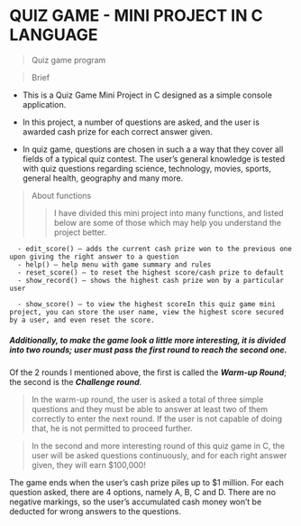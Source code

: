 # QUIZ GAME - MINI PROJECT IN C LANGUAGE

> Quiz game program

> Brief
  - This is a Quiz Game Mini Project in C designed as a simple console application.
  - In this project, a number of questions are asked, and the user is awarded cash prize for each correct answer given. 

  - In quiz game, questions are chosen in such a a way that they cover all fields of a typical quiz contest. The user’s general knowledge is tested with quiz questions regarding science, technology, movies, sports, general health, geography and many more.

> About functions
> >  I have divided this mini project into many functions, and listed below are some of those which may help you understand the project better.

      - edit_score() – adds the current cash prize won to the previous one upon giving the right answer to a question
      - help() – help menu with game summary and rules
      - reset_score() – to reset the highest score/cash prize to default
      - show_record() – shows the highest cash prize won by a particular user

      - show_score() – to view the highest scoreIn this quiz game mini project, you can store the user name, view the highest score secured by a user, and even reset the score. 
##### Additionally, to make the game look a little more interesting, it is divided into two rounds; user must pass the first round to reach the second one.

Of the 2 rounds I mentioned above, the first is called the ***Warm-up Round***; the second is the ***Challenge round***. 
> In the warm-up round, the user is asked a total of three simple questions and they must be able to answer at least two of them correctly to enter the next round.
> If the user is not capable of doing that, he is not permitted to proceed further.

> In the second and more interesting round of this quiz game in C, the user will be asked questions continuously, and for each right answer given, they will earn $100,000!

The game ends when the user’s cash prize piles up to $1 million. For each question asked, there are 4 options, namely A, B, C and D. There are no negative markings,
so the user’s accumulated cash money won’t be deducted for wrong answers to the questions.
